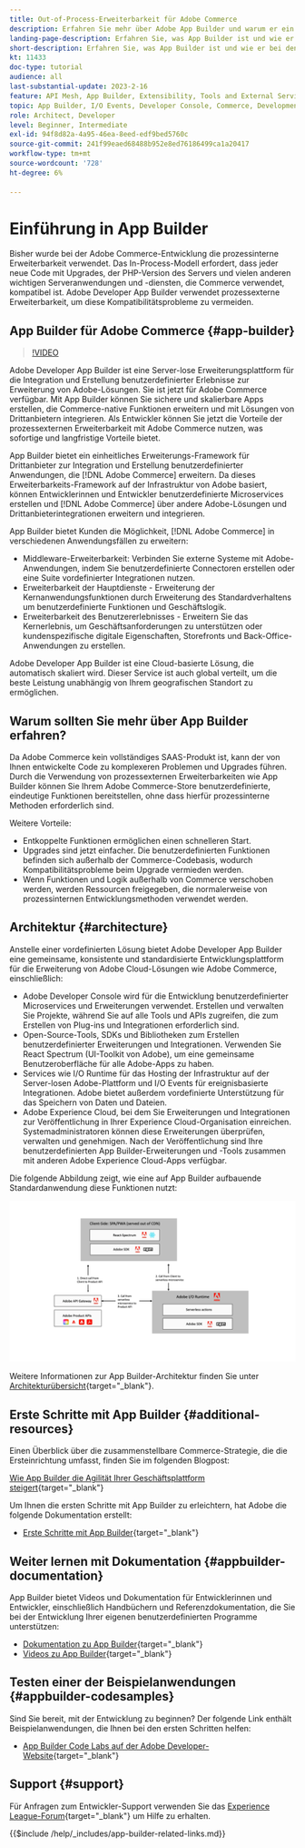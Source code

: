 ```yaml
---
title: Out-of-Process-Erweiterbarkeit für Adobe Commerce
description: Erfahren Sie mehr über Adobe App Builder und warum er ein wichtiger Aspekt der prozessexternen Erweiterbarkeit ist.
landing-page-description: Erfahren Sie, was App Builder ist und wie er bei den Entwicklungsstrategien von Adobe Commerce helfen kann.
short-description: Erfahren Sie, was App Builder ist und wie er bei den Entwicklungsstrategien von Adobe Commerce helfen kann.
kt: 11433
doc-type: tutorial
audience: all
last-substantial-update: 2023-2-16
feature: API Mesh, App Builder, Extensibility, Tools and External Services, Backend Development
topic: App Builder, I/O Events, Developer Console, Commerce, Development, Integrations
role: Architect, Developer
level: Beginner, Intermediate
exl-id: 94f8d82a-4a95-46ea-8eed-edf9bed5760c
source-git-commit: 241f99eaed68488b952e8ed76186499ca1a20417
workflow-type: tm+mt
source-wordcount: '728'
ht-degree: 6%

---
```


# Einführung in App Builder

Bisher wurde bei der Adobe Commerce-Entwicklung die prozessinterne Erweiterbarkeit verwendet. Das In-Process-Modell erfordert, dass jeder neue Code mit Upgrades, der PHP-Version des Servers und vielen anderen wichtigen Serveranwendungen und -diensten, die Commerce verwendet, kompatibel ist. Adobe Developer App Builder verwendet prozessexterne Erweiterbarkeit, um diese Kompatibilitätsprobleme zu vermeiden.

## App Builder für Adobe Commerce {#app-builder}

>[!VIDEO](https://video.tv.adobe.com/v/3412839?quality=12&learn=on)

Adobe Developer App Builder ist eine Server-lose Erweiterungsplattform für die Integration und Erstellung benutzerdefinierter Erlebnisse zur Erweiterung von Adobe-Lösungen. Sie ist jetzt für Adobe Commerce verfügbar. Mit App Builder können Sie sichere und skalierbare Apps erstellen, die Commerce-native Funktionen erweitern und mit Lösungen von Drittanbietern integrieren. Als Entwickler können Sie jetzt die Vorteile der prozessexternen Erweiterbarkeit mit Adobe Commerce nutzen, was sofortige und langfristige Vorteile bietet.

App Builder bietet ein einheitliches Erweiterungs-Framework für Drittanbieter zur Integration und Erstellung benutzerdefinierter Anwendungen, die [!DNL Adobe Commerce] erweitern. Da dieses Erweiterbarkeits-Framework auf der Infrastruktur von Adobe basiert, können Entwicklerinnen und Entwickler benutzerdefinierte Microservices erstellen und [!DNL Adobe Commerce] über andere Adobe-Lösungen und Drittanbieterintegrationen erweitern und integrieren.

App Builder bietet Kunden die Möglichkeit, [!DNL Adobe Commerce] in verschiedenen Anwendungsfällen zu erweitern:

* Middleware-Erweiterbarkeit: Verbinden Sie externe Systeme mit Adobe-Anwendungen, indem Sie benutzerdefinierte Connectoren erstellen oder eine Suite vordefinierter Integrationen nutzen.
* Erweiterbarkeit der Hauptdienste - Erweiterung der Kernanwendungsfunktionen durch Erweiterung des Standardverhaltens um benutzerdefinierte Funktionen und Geschäftslogik.
* Erweiterbarkeit des Benutzererlebnisses - Erweitern Sie das Kernerlebnis, um Geschäftsanforderungen zu unterstützen oder kundenspezifische digitale Eigenschaften, Storefronts und Back-Office-Anwendungen zu erstellen.

Adobe Developer App Builder ist eine Cloud-basierte Lösung, die automatisch skaliert wird. Dieser Service ist auch global verteilt, um die beste Leistung unabhängig von Ihrem geografischen Standort zu ermöglichen.

## Warum sollten Sie mehr über App Builder erfahren?

Da Adobe Commerce kein vollständiges SAAS-Produkt ist, kann der von Ihnen entwickelte Code zu komplexeren Problemen und Upgrades führen. Durch die Verwendung von prozessexternen Erweiterbarkeiten wie App Builder können Sie Ihrem Adobe Commerce-Store benutzerdefinierte, eindeutige Funktionen bereitstellen, ohne dass hierfür prozessinterne Methoden erforderlich sind.

Weitere Vorteile:

* Entkoppelte Funktionen ermöglichen einen schnelleren Start.
* Upgrades sind jetzt einfacher. Die benutzerdefinierten Funktionen befinden sich außerhalb der Commerce-Codebasis, wodurch Kompatibilitätsprobleme beim Upgrade vermieden werden.
* Wenn Funktionen und Logik außerhalb von Commerce verschoben werden, werden Ressourcen freigegeben, die normalerweise von prozessinternen Entwicklungsmethoden verwendet werden.

## Architektur {#architecture}

Anstelle einer vordefinierten Lösung bietet Adobe Developer App Builder eine gemeinsame, konsistente und standardisierte Entwicklungsplattform für die Erweiterung von Adobe Cloud-Lösungen wie Adobe Commerce, einschließlich:

* Adobe Developer Console wird für die Entwicklung benutzerdefinierter Microservices und Erweiterungen verwendet. Erstellen und verwalten Sie Projekte, während Sie auf alle Tools und APIs zugreifen, die zum Erstellen von Plug-ins und Integrationen erforderlich sind.
* Open-Source-Tools, SDKs und Bibliotheken zum Erstellen benutzerdefinierter Erweiterungen und Integrationen. Verwenden Sie React Spectrum (UI-Toolkit von Adobe), um eine gemeinsame Benutzeroberfläche für alle Adobe-Apps zu haben.
* Services wie I/O Runtime für das Hosting der Infrastruktur auf der Server-losen Adobe-Plattform und I/O Events für ereignisbasierte Integrationen. Adobe bietet außerdem vordefinierte Unterstützung für das Speichern von Daten und Dateien.
* Adobe Experience Cloud, bei dem Sie Erweiterungen und Integrationen zur Veröffentlichung in Ihrer Experience Cloud-Organisation einreichen. Systemadministratoren können diese Erweiterungen überprüfen, verwalten und genehmigen. Nach der Veröffentlichung sind Ihre benutzerdefinierten App Builder-Erweiterungen und -Tools zusammen mit anderen Adobe Experience Cloud-Apps verfügbar.

Die folgende Abbildung zeigt, wie eine auf App Builder aufbauende Standardanwendung diese Funktionen nutzt:

![Architektur](/help/assets/app-builder/app-builder-architecture.jpeg)

Weitere Informationen zur App Builder-Architektur finden Sie unter [Architekturübersicht](https://developer.adobe.com/app-builder/docs/guides/){target="_blank"}.

## Erste Schritte mit App Builder {#additional-resources}

Einen Überblick über die zusammenstellbare Commerce-Strategie, die die Ersteinrichtung umfasst, finden Sie im folgenden Blogpost:

[Wie App Builder die Agilität Ihrer Geschäftsplattform steigert](https://business.adobe.com/blog/how-to/how-app-builder-helps-you-implement-a-composable-commerce-strategy){target="_blank"}

Um Ihnen die ersten Schritte mit App Builder zu erleichtern, hat Adobe die folgende Dokumentation erstellt:

* [Erste Schritte mit App Builder](https://developer.adobe.com/app-builder/docs/getting_started/){target="_blank"}

## Weiter lernen mit Dokumentation {#appbuilder-documentation}

App Builder bietet Videos und Dokumentation für Entwicklerinnen und Entwickler, einschließlich Handbüchern und Referenzdokumentation, die Sie bei der Entwicklung Ihrer eigenen benutzerdefinierten Programme unterstützen:

* [Dokumentation zu App Builder](https://developer.adobe.com/app-builder/docs/overview/){target="_blank"}
* [Videos zu App Builder](https://www.youtube.com/playlist?list=PLcVEYUqU7VRfDij-Jbjyw8S8EzW073F_o){target="_blank"}

## Testen einer der Beispielanwendungen {#appbuilder-codesamples}

Sind Sie bereit, mit der Entwicklung zu beginnen? Der folgende Link enthält Beispielanwendungen, die Ihnen bei den ersten Schritten helfen:

* [App Builder Code Labs auf der Adobe Developer-Website](https://developer.adobe.com/app-builder/docs/resources/){target="_blank"}

## Support {#support}

Für Anfragen zum Entwickler-Support verwenden Sie das [Experience League-Forum](https://experienceleaguecommunities.adobe.com/t5/app-builder/ct-p/project-firefly?profile.language=de){target="_blank"} um Hilfe zu erhalten.

{{$include /help/_includes/app-builder-related-links.md}}
